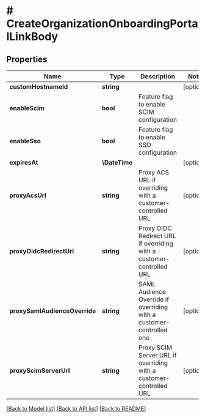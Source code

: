# # CreateOrganizationOnboardingPortalLinkBody

## Properties

Name | Type | Description | Notes
------------ | ------------- | ------------- | -------------
**customHostnameId** | **string** |  | [optional]
**enableScim** | **bool** | Feature flag to enable SCIM configuration |
**enableSso** | **bool** | Feature flag to enable SSO configuration |
**expiresAt** | **\DateTime** |  | [optional]
**proxyAcsUrl** | **string** | Proxy ACS URL if overriding with a customer-controlled URL | [optional]
**proxyOidcRedirectUrl** | **string** | Proxy OIDC Redirect URL if overriding with a customer-controlled URL | [optional]
**proxySamlAudienceOverride** | **string** | SAML Audience Override if overriding with a customer-controlled one | [optional]
**proxyScimServerUrl** | **string** | Proxy SCIM Server URL if overriding with a customer-controlled URL | [optional]

[[Back to Model list]](../../README.md#models) [[Back to API list]](../../README.md#endpoints) [[Back to README]](../../README.md)
